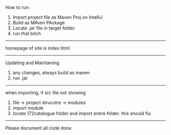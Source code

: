 How to run:

1. Import project file as Maven Proj on IntelliJ
2. Build as MAven PAckage
3. Locate .jar file in target folder
4. run that bitch

---------------------

homepage of site is index.html

-----------------------

Updating and Maintaining
1. any changes, always build as maven
2. run .jar


--------------------------
when importing, if src file not showing
1. file -> project strucutre -> modules
2. import module
3. locate 172catalogue folder and import entire folder.
this should fix.


------------
Please document all code done.
